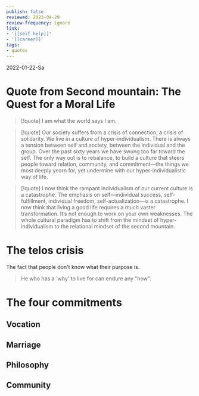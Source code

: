 ```yaml
---
publish: false
reviewed: 2023-04-29
review-frequency: ignore
link:
- '[[self help]]'
- '[[career]]'
tags:
- quotes
---
```

2022-01-22-Sa

# Quote from Second mountain: The Quest for a Moral Life
> [!quote]
I am what the world says I am.

> [!quote]
Our society suffers from a crisis of connection, a crisis of solidarity. We live in a culture of hyper-individualism. There is always a tension between self and society, between the individual and the group. Over the past sixty years we have swung too far toward the self. The only way out is to rebalance, to build a culture that steers people toward relation, community, and commitment—the things we most deeply yearn for, yet undermine with our hyper-individualistic way of life.

> [!quote]
I now think the rampant individualism of our current culture is a catastrophe. The emphasis on self—individual success, self-fulfillment, individual freedom, self-actualization—is a catastrophe. I now think that living a good life requires a much vaster transformation. It’s not enough to work on your own weaknesses. The whole cultural paradigm has to shift from the mindset of hyper-individualism to the relational mindset of the second mountain.

# The telos crisis
The fact that people don't know what their purpose is.
> He who has a 'why' to live for can endure any "how".

# The four commitments
## Vocation

## Marriage

## Philosophy

## Community
